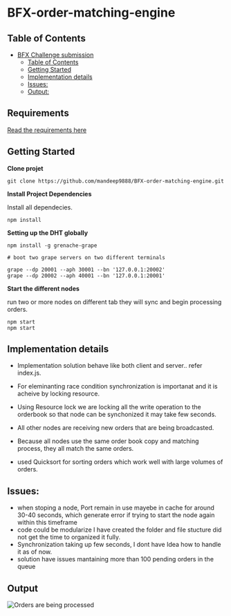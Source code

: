 # BFX-order-matching-engine

## Table of Contents

- [BFX Challenge submission](#bfx-challenge-submission)
  - [Table of Contents](#table-of-contents)
  - [Getting Started](#getting-started)
  - [Implementation details](#implementation-details)
  - [Issues:](#issues)
  - [Output:](#output)

## Requirements

[Read the requirements here ](https://github.com/mandeep9888/BFX-order-matching-engine/blob/16f70f30485f6231f60e3b0b68dd9e2411c702b8/node-blockchain.md)

## Getting Started

**Clone projet**

```
git clone https://github.com/mandeep9888/BFX-order-matching-engine.git
```

**Install Project Dependencies**

Install all dependecies.

```
npm install
```

**Setting up the DHT globally**

```
npm install -g grenache-grape
```

```
# boot two grape servers on two different terminals

grape --dp 20001 --aph 30001 --bn '127.0.0.1:20002'
grape --dp 20002 --aph 40001 --bn '127.0.0.1:20001'
```

**Start the different nodes**

run two or more nodes on different tab they will sync and begin processing orders.

```
npm start
npm start
```

## Implementation details

- Implementation solution behave like both client and server.. refer index.js.

- For eleminanting race condition synchronization is importanat and it is acheive by locking resource.
- Using Resource lock we are locking all the write operation to the orderbook so that node can be synchonized it may take few seconds.
- All other nodes are receiving new orders that are being broadcasted.
- Because all nodes use the same order book copy and matching process, they all match the same orders.
- used Quicksort for sorting orders which work well with large volumes of orders.

## Issues:

- when stoping a node, Port remain in use mayebe in cache for around 30-40 seconds, which generate error if trying to start the node again within this timeframe
- code could be modularize I have created the folder and file stucture did not get the time to organized it fully.
- Synchronization taking up few seconds, I dont have Idea how to handle it as of now.
- solution have issues mantaining more than 100 pending orders in the queue

## Output

![Orders are being processed ](https://github.com/mandeep9888/BFX-order-matching-engine/tree/d89555b5efc0f9a9fb317b801b65746fd9d196c4/screenshots)
